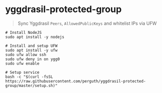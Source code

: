 # yggdrasil-protected-group

> Sync Yggdrasil `Peers`, `AllowedPublicKeys` and whitelist IPs via UFW

```
# Install NodeJS
sudo apt install -y nodejs

# Install and setup UFW
sudo apt install -y ufw
sudo ufw allow ssh
sudo ufw deny in on ygg0
sudo ufw enable

# Setup service
bash -c "$(curl -fsSL https://raw.githubusercontent.com/perguth/yggdrasil-protected-group/master/setup.sh)"
```
